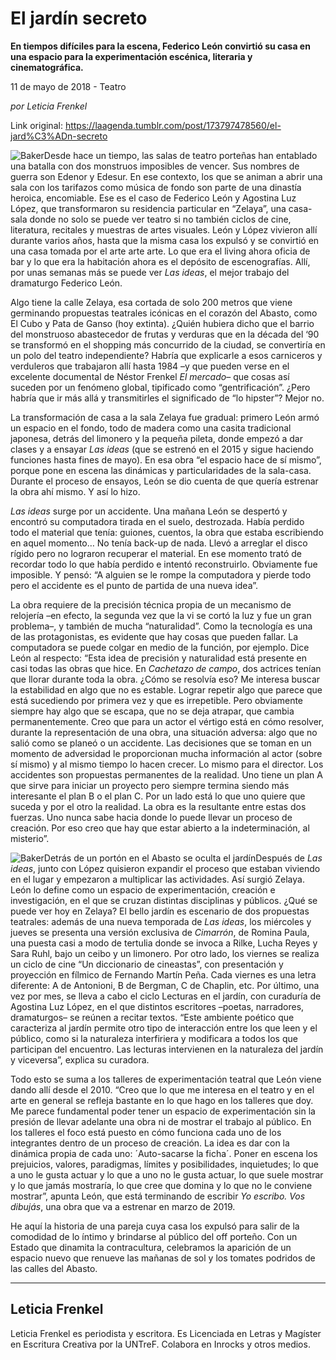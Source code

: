 # El jardín secreto

**En tiempos difíciles para la escena, Federico León convirtió su casa en una espacio para la experimentación escénica, literaria y cinematográfica.**

11 de mayo de 2018 - Teatro

_por Leticia Frenkel_

Link original: https://laagenda.tumblr.com/post/173797478560/el-jard%C3%ADn-secreto

![Baker](https://64.media.tumblr.com/14269f362e1bdfab2819d88e6a83b6f8/tumblr_inline_p8koqxHAN51t6q87u_500.jpg)Desde hace un tiempo, las salas de teatro porteñas han entablado una batalla con dos monstruos imposibles de vencer. Sus nombres de guerra son Edenor y Edesur. En ese contexto, los que se animan a abrir una sala con los tarifazos como música de fondo son parte de una dinastía heroica, encomiable. Ese es el caso de Federico León y Agostina Luz López, que transformaron su residencia particular en “Zelaya”, una casa-sala donde no solo se puede ver teatro si no también ciclos de cine, literatura, recitales y muestras de artes visuales. León y López vivieron allí durante varios años, hasta que la misma casa los expulsó y se convirtió en una casa tomada por el arte arte arte. Lo que era el living ahora oficia de bar y lo que era la habitación ahora es el depósito de escenografías. Allí, por unas semanas más se puede ver *Las ideas*, el mejor trabajo del dramaturgo Federico León.


Algo tiene la calle Zelaya, esa cortada de solo 200 metros que viene germinando propuestas teatrales icónicas en el corazón del Abasto, como El Cubo y Pata de Ganso (hoy extinta). ¿Quién hubiera dicho que el barrio del monstruoso abastecedor de frutas y verduras que en la década del ‘90 se transformó en el shopping más concurrido de la ciudad, se convertiría en un polo del teatro independiente? Habría que explicarle a esos carniceros y verduleros que trabajaron allí hasta 1984 –y que pueden verse en el excelente documental de Néstor Frenkel *El mercado*– que cosas así suceden por un fenómeno global, tipificado como “gentrificación”. ¿Pero habría que ir más allá y transmitirles el significado de “lo hipster”? Mejor no.


La transformación de casa a la sala Zelaya fue gradual: primero León armó un espacio en el fondo, todo de madera como una casita tradicional japonesa, detrás del limonero y la pequeña pileta, donde empezó a dar clases y a ensayar *Las ideas* (que se estrenó en el 2015 y sigue haciendo funciones hasta fines de mayo). En esa obra “el espacio hace de sí mismo”, porque pone en escena las dinámicas y particularidades de la sala-casa. Durante el proceso de ensayos, León se dio cuenta de que quería estrenar la obra ahí mismo. Y así lo hizo. 


*Las ideas* surge por un accidente. Una mañana León se despertó y encontró su computadora tirada en el suelo, destrozada. Había perdido todo el material que tenía: guiones, cuentos, la obra que estaba escribiendo en aquel momento… No tenía back-up de nada. Llevó a arreglar el disco rígido pero no lograron recuperar el material. En ese momento trató de recordar todo lo que había perdido e intentó reconstruirlo. Obviamente fue imposible. Y pensó: “A alguien se le rompe la computadora y pierde todo pero el accidente es el punto de partida de una nueva idea”.


La obra requiere de la precisión técnica propia de un mecanismo de relojería –en efecto, la segunda vez que la vi se cortó la luz y fue un gran problema–, y también de mucha “naturalidad”. Como la tecnología es una de las protagonistas, es evidente que hay cosas que pueden fallar. La computadora se puede colgar en medio de la función, por ejemplo. Dice León al respecto: “Esta idea de precisión y naturalidad está presente en casi todas las obras que hice. En *Cachetazo de campo*, dos actrices tenían que llorar durante toda la obra. ¿Cómo se resolvía eso? Me interesa buscar la estabilidad en algo que no es estable. Lograr repetir algo que parece que está sucediendo por primera vez y que es irrepetible. Pero obviamente siempre hay algo que se escapa, que no se deja atrapar, que cambia permanentemente. Creo que para un actor el vértigo está en cómo resolver, durante la representación de una obra, una situación adversa: algo que no salió como se planeó o un accidente. Las decisiones que se toman en un momento de adversidad le proporcionan mucha información al actor (sobre sí mismo) y al mismo tiempo lo hacen crecer. Lo mismo para el director. Los accidentes son propuestas permanentes de la realidad. Uno tiene un plan A que sirve para iniciar un proyecto pero siempre termina siendo más interesante el plan B o el plan C. Por un lado está lo que uno quiere que suceda y por el otro la realidad. La obra es la resultante entre estas dos fuerzas. Uno nunca sabe hacia donde lo puede llevar un proceso de creación. Por eso creo que hay que estar abierto a la indeterminación, al misterio”.


![Baker](https://64.media.tumblr.com/14269f362e1bdfab2819d88e6a83b6f8/tumblr_inline_p8koqxHAN51t6q87u_500.jpg)Detrás de un portón en el Abasto se oculta el jardínDespués de *Las ideas*, junto con López quisieron expandir el proceso que estaban viviendo en el lugar y empezaron a multiplicar las actividades. Así surgió Zelaya. León lo define como un espacio de experimentación, creación e investigación, en el que se cruzan distintas disciplinas y públicos. ¿Qué se puede ver hoy en Zelaya? El bello jardín es escenario de dos propuestas teatrales: además de una nueva temporada de *Las ideas*, los miércoles y jueves se presenta una versión exclusiva de *Cimarrón*, de Romina Paula, una puesta casi a modo de tertulia donde se invoca a Rilke, Lucha Reyes y Sara Ruhl, bajo un ceibo y un limonero. Por otro lado, los viernes se realiza un ciclo de cine “Un diccionario de cineastas”, con presentación y proyección en fílmico de Fernando Martín Peña. Cada viernes es una letra diferente: A de Antonioni, B de Bergman, C de Chaplin, etc. Por último, una vez por mes, se lleva a cabo el ciclo Lecturas en el jardín, con curaduría de Agostina Luz López, en el que distintos escritores –poetas, narradores, dramaturgos– se reúnen a recitar textos. “Este ambiente poético que caracteriza al jardín permite otro tipo de interacción entre los que leen y el público, como si la naturaleza interfiriera y modificara a todos los que participan del encuentro. Las lecturas intervienen en la naturaleza del jardín y viceversa”, explica su curadora.


Todo esto se suma a los talleres de experimentación teatral que León viene dando allí desde el 2010. “Creo que lo que me interesa en el teatro y en el arte en general se refleja bastante en lo que hago en los talleres que doy. Me parece fundamental poder tener un espacio de experimentación sin la presión de llevar adelante una obra ni de mostrar el trabajo al público. En los talleres el foco está puesto en cómo funciona cada uno de los integrantes dentro de un proceso de creación. La idea es dar con la dinámica propia de cada uno: ´Auto-sacarse la ficha´. Poner en escena los prejuicios, valores, paradigmas, límites y posibilidades, inquietudes; lo que a uno le gusta actuar y lo que a uno no le gusta actuar, lo que suele mostrar y lo que jamás mostraría, lo que cree que domina y lo que no le conviene mostrar”, apunta León, que está terminando de escribir *Yo escribo. Vos dibujás*, una obra que va a estrenar en marzo de 2019. 


He aquí la historia de una pareja cuya casa los expulsó para salir de la comodidad de lo íntimo y brindarse al público del off porteño. Con un Estado que dinamita la contracultura, celebramos la aparición de un espacio nuevo que renueve las mañanas de sol y los tomates podridos de las calles del Abasto.


  




---

Leticia Frenkel
---------------

 Leticia Frenkel es periodista y escritora. Es Licenciada en Letras y Magíster en Escritura Creativa por la UNTreF. Colabora en Inrocks y otros medios.

 

